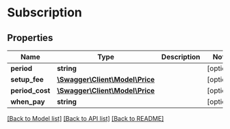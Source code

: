 # Subscription

## Properties
Name | Type | Description | Notes
------------ | ------------- | ------------- | -------------
**period** | **string** |  | [optional] 
**setup_fee** | [**\Swagger\Client\Model\Price**](Price.md) |  | [optional] 
**period_cost** | [**\Swagger\Client\Model\Price**](Price.md) |  | [optional] 
**when_pay** | **string** |  | [optional] 

[[Back to Model list]](../README.md#documentation-for-models) [[Back to API list]](../README.md#documentation-for-api-endpoints) [[Back to README]](../README.md)


